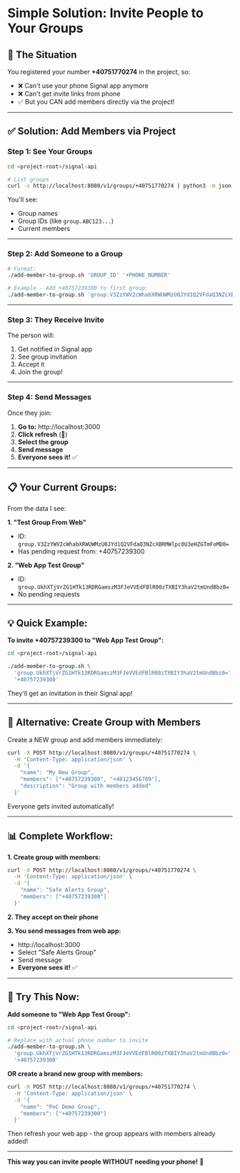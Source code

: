 # Simple Solution: Invite People to Your Groups

## 🎯 **The Situation**

You registered your number **+40751770274** in the project, so:
- ❌ Can't use your phone Signal app anymore
- ❌ Can't get invite links from phone
- ✅ But you CAN add members directly via the project!

---

## ✅ **Solution: Add Members via Project**

### **Step 1: See Your Groups**

```bash
cd <project-root>/signal-api

# List groups
curl -s http://localhost:8080/v1/groups/+40751770274 | python3 -m json.tool
```

You'll see:
- Group names
- Group IDs (like `group.ABC123...`)
- Current members

---

### **Step 2: Add Someone to a Group**

```bash
# Format:
./add-member-to-group.sh 'GROUP_ID' '+PHONE_NUMBER'

# Example - Add +40757239300 to first group:
./add-member-to-group.sh 'group.V3ZzYWV2cWhabXRWUWMzU0JYd1Q2VFdaQ3NZcXBRMWlpc0U3eHZGTmFoMD0=' '+40757239300'
```

---

### **Step 3: They Receive Invite**

The person will:
1. Get notified in Signal app
2. See group invitation
3. Accept it
4. Join the group!

---

### **Step 4: Send Messages**

Once they join:
1. **Go to:** http://localhost:3000
2. **Click refresh** (🔄)
3. **Select the group**
4. **Send message**
5. **Everyone sees it!** ✅

---

## 📋 **Your Current Groups:**

From the data I see:

**1. "Test Group From Web"**
- ID: `group.V3ZzYWV2cWhabXRWUWMzU0JYd1Q2VFdaQ3NZcXBRMWlpc0U3eHZGTmFoMD0=`
- Has pending request from: +40757239300

**2. "Web App Test Group"**
- ID: `group.UkhXTjVrZG1HTk13RDRGamszM3FJeVVEdFBlR00zTXBIY3haV2tmUndBbz0=`
- No pending requests

---

## 💡 **Quick Example:**

**To invite +40757239300 to "Web App Test Group":**

```bash
cd <project-root>/signal-api

./add-member-to-group.sh \
  'group.UkhXTjVrZG1HTk13RDRGamszM3FJeVVEdFBlR00zTXBIY3haV2tmUndBbz0=' \
  '+40757239300'
```

They'll get an invitation in their Signal app!

---

## 🔄 **Alternative: Create Group with Members**

Create a NEW group and add members immediately:

```bash
curl -X POST http://localhost:8080/v1/groups/+40751770274 \
  -H 'Content-Type: application/json' \
  -d '{
    "name": "My New Group",
    "members": ["+40757239300", "+40123456789"],
    "description": "Group with members added"
  }'
```

Everyone gets invited automatically!

---

## 📊 **Complete Workflow:**

**1. Create group with members:**
```bash
curl -X POST http://localhost:8080/v1/groups/+40751770274 \
  -H 'Content-Type: application/json' \
  -d '{
    "name": "Safe Alerts Group",
    "members": ["+40757239300"]
  }'
```

**2. They accept on their phone**

**3. You send messages from web app:**
- http://localhost:3000
- Select "Safe Alerts Group"
- Send message
- **Everyone sees it!** ✅

---

## 🎯 **Try This Now:**

**Add someone to "Web App Test Group":**

```bash
cd <project-root>/signal-api

# Replace with actual phone number to invite
./add-member-to-group.sh \
  'group.UkhXTjVrZG1HTk13RDRGamszM3FJeVVEdFBlR00zTXBIY3haV2tmUndBbz0=' \
  '+40757239300'
```

**OR create a brand new group with members:**

```bash
curl -X POST http://localhost:8080/v1/groups/+40751770274 \
  -H 'Content-Type: application/json' \
  -d '{
    "name": "PoC Demo Group",
    "members": ["+40757239300"]
  }'
```

Then refresh your web app - the group appears with members already added!

---

**This way you can invite people WITHOUT needing your phone!** 🎉
